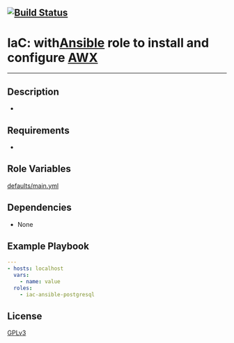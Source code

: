 [![Build Status](https://travis-ci.org/wluisaraujo/iac-ansible-sgdb-postgresql.svg?branch=master)](https://travis-ci.org/wluisaraujo/iac-ansible-sgdb-postgresql)
---
# IaC: with[Ansible](https://www.ansible) role to install and configure [AWX](https://github.com/ansible/awx)
------------

Description
------------
 *

Requirements
------------

 *

Role Variables
--------------

[defaults/main.yml](defaults/main.yml)

Dependencies
------------

* None

Example Playbook
----------------
```yaml
---
- hosts: localhost
  vars:
    - name: value
  roles:
    - iac-ansible-postgresql
```

License
-------

[GPLv3](https://www.gnu.org/licenses/gpl-3.0.pt-br.html)
